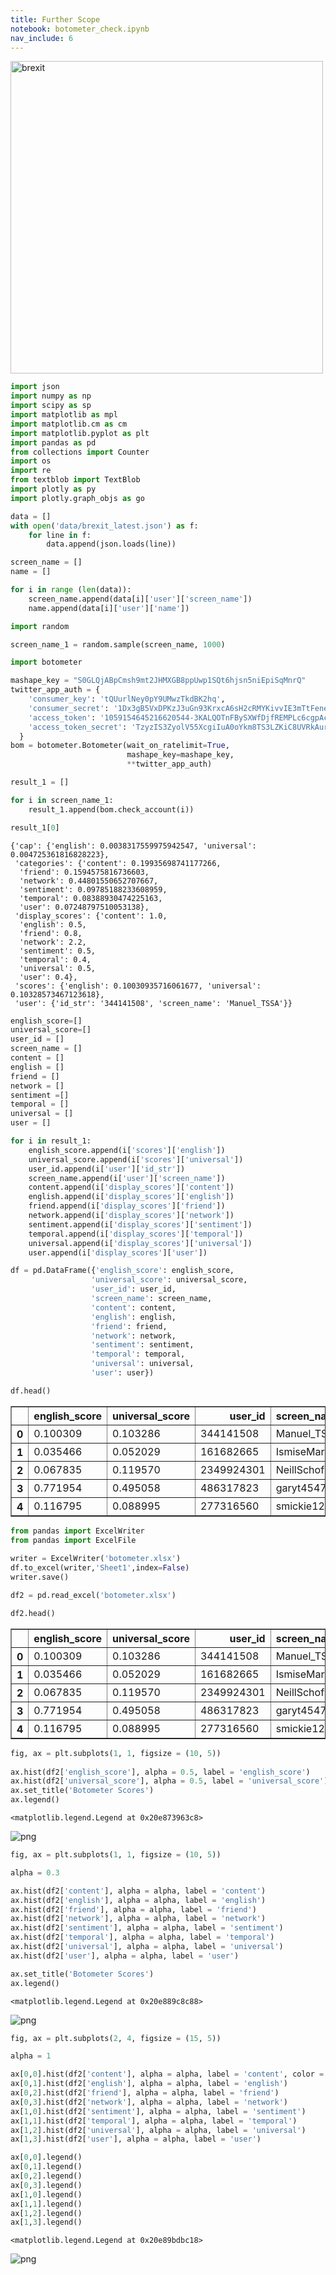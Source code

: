 ```yaml
---
title: Further Scope
notebook: botometer_check.ipynb
nav_include: 6
---
```



<p align="left">
  <img src="index_files/brexit.pgn" alt="brexit" width="500"/>
</p>



```python
import json
import numpy as np
import scipy as sp
import matplotlib as mpl
import matplotlib.cm as cm
import matplotlib.pyplot as plt
import pandas as pd
from collections import Counter
import os
import re 
from textblob import TextBlob 
import plotly as py
import plotly.graph_objs as go
```




```python
data = []
with open('data/brexit_latest.json') as f:
    for line in f:
        data.append(json.loads(line))
```




```python
screen_name = []
name = []

for i in range (len(data)):
    screen_name.append(data[i]['user']['screen_name'])
    name.append(data[i]['user']['name'])
```




```python
import random

screen_name_1 = random.sample(screen_name, 1000)
```




```python
import botometer

mashape_key = "S0GLQjABpCmsh9mt2JHMXGB8ppUwp1SQt6hjsn5niEpiSqMnrQ"
twitter_app_auth = {
    'consumer_key': 'tQUurlNey0pY9UMwzTkdBK2hq',
    'consumer_secret': '1Dx3gB5VxDPKzJ3uGn93KrxcA6sH2cRMYKivvIE3mTtFeneuFS',
    'access_token': '1059154645216620544-3KALQOTnFBySXWfDjfREMPLc6cgpAc',
    'access_token_secret': 'TzyzIS3ZyolV55XcgiIuA0oYkm8TS3LZKiC8UVRkAurAE',
  }
bom = botometer.Botometer(wait_on_ratelimit=True,
                          mashape_key=mashape_key,
                          **twitter_app_auth)

```




```python
result_1 = []

for i in screen_name_1:
    result_1.append(bom.check_account(i))
```




```python
result_1[0]
```





    {'cap': {'english': 0.0038317559975942547, 'universal': 0.004725361816828223},
     'categories': {'content': 0.19935698741177266,
      'friend': 0.1594575816736603,
      'network': 0.44801550652707667,
      'sentiment': 0.09785188233608959,
      'temporal': 0.08388930474225163,
      'user': 0.07248797510053138},
     'display_scores': {'content': 1.0,
      'english': 0.5,
      'friend': 0.8,
      'network': 2.2,
      'sentiment': 0.5,
      'temporal': 0.4,
      'universal': 0.5,
      'user': 0.4},
     'scores': {'english': 0.10030935716061677, 'universal': 0.10328573467123618},
     'user': {'id_str': '344141508', 'screen_name': 'Manuel_TSSA'}}





```python
english_score=[]
universal_score=[]
user_id = []
screen_name = []
content = []
english = []
friend = []
network = []
sentiment =[]
temporal = []
universal = []
user = []

for i in result_1:
    english_score.append(i['scores']['english'])
    universal_score.append(i['scores']['universal'])
    user_id.append(i['user']['id_str'])
    screen_name.append(i['user']['screen_name'])
    content.append(i['display_scores']['content'])
    english.append(i['display_scores']['english'])
    friend.append(i['display_scores']['friend'])
    network.append(i['display_scores']['network'])
    sentiment.append(i['display_scores']['sentiment'])
    temporal.append(i['display_scores']['temporal'])
    universal.append(i['display_scores']['universal'])
    user.append(i['display_scores']['user'])
```




```python
df = pd.DataFrame({'english_score': english_score, 
                  'universal_score': universal_score,
                  'user_id': user_id,
                  'screen_name': screen_name,
                  'content': content,
                  'english': english,
                  'friend': friend,
                  'network': network,
                  'sentiment': sentiment,
                  'temporal': temporal,
                  'universal': universal,
                  'user': user})
```




```python
df.head()
```





<div>
<style scoped>
    .dataframe tbody tr th:only-of-type {
        vertical-align: middle;
    }

    .dataframe tbody tr th {
        vertical-align: top;
    }

    .dataframe thead th {
        text-align: right;
    }
</style>
<table border="1" class="dataframe">
  <thead>
    <tr style="text-align: right;">
      <th></th>
      <th>english_score</th>
      <th>universal_score</th>
      <th>user_id</th>
      <th>screen_name</th>
      <th>content</th>
      <th>english</th>
      <th>friend</th>
      <th>network</th>
      <th>sentiment</th>
      <th>temporal</th>
      <th>universal</th>
      <th>user</th>
    </tr>
  </thead>
  <tbody>
    <tr>
      <th>0</th>
      <td>0.100309</td>
      <td>0.103286</td>
      <td>344141508</td>
      <td>Manuel_TSSA</td>
      <td>1.0</td>
      <td>0.5</td>
      <td>0.8</td>
      <td>2.2</td>
      <td>0.5</td>
      <td>0.4</td>
      <td>0.5</td>
      <td>0.4</td>
    </tr>
    <tr>
      <th>1</th>
      <td>0.035466</td>
      <td>0.052029</td>
      <td>161682665</td>
      <td>IsmiseMartin</td>
      <td>0.4</td>
      <td>0.2</td>
      <td>0.4</td>
      <td>0.6</td>
      <td>0.7</td>
      <td>0.6</td>
      <td>0.3</td>
      <td>0.1</td>
    </tr>
    <tr>
      <th>2</th>
      <td>0.067835</td>
      <td>0.119570</td>
      <td>2349924301</td>
      <td>NeillSchofield</td>
      <td>1.8</td>
      <td>0.3</td>
      <td>1.0</td>
      <td>1.0</td>
      <td>1.3</td>
      <td>0.7</td>
      <td>0.6</td>
      <td>0.5</td>
    </tr>
    <tr>
      <th>3</th>
      <td>0.771954</td>
      <td>0.495058</td>
      <td>486317823</td>
      <td>garyt4547</td>
      <td>3.5</td>
      <td>3.9</td>
      <td>3.5</td>
      <td>3.5</td>
      <td>3.2</td>
      <td>3.5</td>
      <td>2.5</td>
      <td>2.8</td>
    </tr>
    <tr>
      <th>4</th>
      <td>0.116795</td>
      <td>0.088995</td>
      <td>277316560</td>
      <td>smickie123</td>
      <td>1.6</td>
      <td>0.6</td>
      <td>0.9</td>
      <td>1.9</td>
      <td>2.1</td>
      <td>1.4</td>
      <td>0.4</td>
      <td>0.8</td>
    </tr>
  </tbody>
</table>
</div>





```python
from pandas import ExcelWriter
from pandas import ExcelFile
 
writer = ExcelWriter('botometer.xlsx')
df.to_excel(writer,'Sheet1',index=False)
writer.save()
```




```python
df2 = pd.read_excel('botometer.xlsx')
```




```python
df2.head()
```





<div>
<style scoped>
    .dataframe tbody tr th:only-of-type {
        vertical-align: middle;
    }

    .dataframe tbody tr th {
        vertical-align: top;
    }

    .dataframe thead th {
        text-align: right;
    }
</style>
<table border="1" class="dataframe">
  <thead>
    <tr style="text-align: right;">
      <th></th>
      <th>english_score</th>
      <th>universal_score</th>
      <th>user_id</th>
      <th>screen_name</th>
      <th>content</th>
      <th>english</th>
      <th>friend</th>
      <th>network</th>
      <th>sentiment</th>
      <th>temporal</th>
      <th>universal</th>
      <th>user</th>
    </tr>
  </thead>
  <tbody>
    <tr>
      <th>0</th>
      <td>0.100309</td>
      <td>0.103286</td>
      <td>344141508</td>
      <td>Manuel_TSSA</td>
      <td>1.0</td>
      <td>0.5</td>
      <td>0.8</td>
      <td>2.2</td>
      <td>0.5</td>
      <td>0.4</td>
      <td>0.5</td>
      <td>0.4</td>
    </tr>
    <tr>
      <th>1</th>
      <td>0.035466</td>
      <td>0.052029</td>
      <td>161682665</td>
      <td>IsmiseMartin</td>
      <td>0.4</td>
      <td>0.2</td>
      <td>0.4</td>
      <td>0.6</td>
      <td>0.7</td>
      <td>0.6</td>
      <td>0.3</td>
      <td>0.1</td>
    </tr>
    <tr>
      <th>2</th>
      <td>0.067835</td>
      <td>0.119570</td>
      <td>2349924301</td>
      <td>NeillSchofield</td>
      <td>1.8</td>
      <td>0.3</td>
      <td>1.0</td>
      <td>1.0</td>
      <td>1.3</td>
      <td>0.7</td>
      <td>0.6</td>
      <td>0.5</td>
    </tr>
    <tr>
      <th>3</th>
      <td>0.771954</td>
      <td>0.495058</td>
      <td>486317823</td>
      <td>garyt4547</td>
      <td>3.5</td>
      <td>3.9</td>
      <td>3.5</td>
      <td>3.5</td>
      <td>3.2</td>
      <td>3.5</td>
      <td>2.5</td>
      <td>2.8</td>
    </tr>
    <tr>
      <th>4</th>
      <td>0.116795</td>
      <td>0.088995</td>
      <td>277316560</td>
      <td>smickie123</td>
      <td>1.6</td>
      <td>0.6</td>
      <td>0.9</td>
      <td>1.9</td>
      <td>2.1</td>
      <td>1.4</td>
      <td>0.4</td>
      <td>0.8</td>
    </tr>
  </tbody>
</table>
</div>





```python
fig, ax = plt.subplots(1, 1, figsize = (10, 5))
                       
ax.hist(df2['english_score'], alpha = 0.5, label = 'english_score')
ax.hist(df2['universal_score'], alpha = 0.5, label = 'universal_score')
ax.set_title('Botometer Scores')
ax.legend()
```





    <matplotlib.legend.Legend at 0x20e873963c8>




![png](botometer_check_files/botometer_check_13_1.png)




```python
fig, ax = plt.subplots(1, 1, figsize = (10, 5))

alpha = 0.3

ax.hist(df2['content'], alpha = alpha, label = 'content')
ax.hist(df2['english'], alpha = alpha, label = 'english')
ax.hist(df2['friend'], alpha = alpha, label = 'friend')
ax.hist(df2['network'], alpha = alpha, label = 'network')
ax.hist(df2['sentiment'], alpha = alpha, label = 'sentiment')
ax.hist(df2['temporal'], alpha = alpha, label = 'temporal')
ax.hist(df2['universal'], alpha = alpha, label = 'universal')
ax.hist(df2['user'], alpha = alpha, label = 'user')

ax.set_title('Botometer Scores')
ax.legend()
```





    <matplotlib.legend.Legend at 0x20e889c8c88>




![png](botometer_check_files/botometer_check_14_1.png)




```python
fig, ax = plt.subplots(2, 4, figsize = (15, 5))

alpha = 1

ax[0,0].hist(df2['content'], alpha = alpha, label = 'content', color = 'blue')
ax[0,1].hist(df2['english'], alpha = alpha, label = 'english')
ax[0,2].hist(df2['friend'], alpha = alpha, label = 'friend')
ax[0,3].hist(df2['network'], alpha = alpha, label = 'network')
ax[1,0].hist(df2['sentiment'], alpha = alpha, label = 'sentiment')
ax[1,1].hist(df2['temporal'], alpha = alpha, label = 'temporal')
ax[1,2].hist(df2['universal'], alpha = alpha, label = 'universal')
ax[1,3].hist(df2['user'], alpha = alpha, label = 'user')

ax[0,0].legend()
ax[0,1].legend()
ax[0,2].legend()
ax[0,3].legend()
ax[1,0].legend()
ax[1,1].legend()
ax[1,2].legend()
ax[1,3].legend()
```





    <matplotlib.legend.Legend at 0x20e89bdbc18>




![png](botometer_check_files/botometer_check_15_1.png)




```python

```

